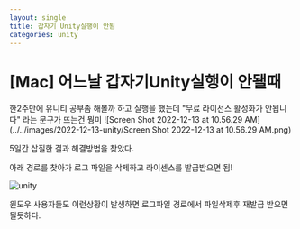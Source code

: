 ```yaml
---
layout: single
title: 갑자기 Unity실행이 안됨
categories: unity
---
```


# [Mac] 어느날 갑자기Unity실행이 안됄때

한2주만에 유니티 공부좀 해볼까 하고 실행을 했는데 "무료 라이선스 활성화가 안됩니다" 라는 문구가 뜨는건 뭥미
![Screen Shot 2022-12-13 at 10.56.29 AM](../../images/2022-12-13-unity/Screen Shot 2022-12-13 at 10.56.29 AM.png)

5일간 삽질한 결과 해결방법을 찾았다.

아래 경로를 찾아가 로그 파일을 삭제하고 라이센스를 발급받으면 됨!

![unity](../../images/2022-12-13-unity/unity.png)

윈도우 사용자들도 이런상황이 발생하면 로그파일 경로에서 파일삭제후 재발급 받으면 될듯하다.
